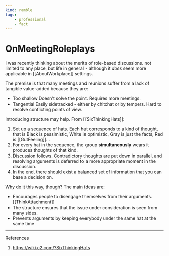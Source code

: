 ```yaml
---
kind: ramble
tags:
    - professional
    - fact
---
```


# OnMeetingRoleplays

I was recently thinking about the merits of role-based discussions.
not limited to any place, but life in general - although it *does* seem more applicable in [[AboutWorkplace]] settings.

The premise is that many meetings and reunions suffer from a lack of tangible value-added because they are:

* Too shallow
    Doesn't solve the point.
    Requires more meetings.
* Tangential
    Easily sidetracked - either by chitchat or by tempers.
    Hard to resolve conflicting points of view.

Introducing structure may help. From [[SixThinkingHats]]:

1. Set up a sequence of hats.
    Each hat corresponds to a kind of thought, that is
    Black is pessimistic, White is optimistic,
    Gray is just the facts, Red is [[GutFeeling]]...
2. For every hat in the sequence, the group
    __simultaneously__ wears it
    produces thoughts of that kind.
3. Discussion follows.
    Contradictory thoughts are put down in parallel, and resolving arguments is deferred to a more appropriate moment in the discussion.
4. In the end, there should exist a balanced set of information that you can base a decision on.

Why do it this way, though? The main ideas are:

* Encourages people to disengage themselves from their arguments.
    [[ThinkAttachment]]
* The structure ensures that the issue under consideration is seen from many sides.
* Prevents arguments by keeping everybody under the same hat at the same time

___

References

1. <https://wiki.c2.com/?SixThinkingHats>
